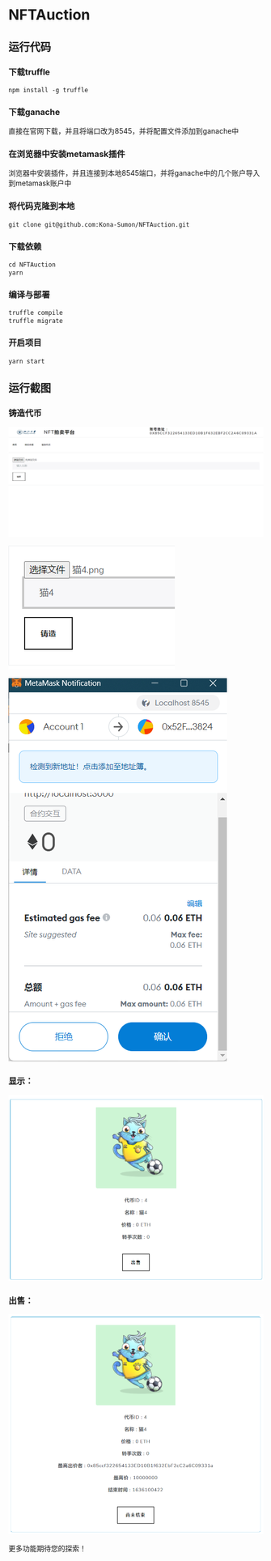 # NFTAuction

## 运行代码

### 下载truffle

```
npm install -g truffle
```

### 下载ganache

直接在官网下载，并且将端口改为8545，并将配置文件添加到ganache中

### 在浏览器中安装metamask插件

浏览器中安装插件，并且连接到本地8545端口，并将ganache中的几个账户导入到metamask账户中

### 将代码克隆到本地

```
git clone git@github.com:Kona-Sumon/NFTAuction.git
```

### 下载依赖

```
cd NFTAuction
yarn
```

### 编译与部署

```
truffle compile
truffle migrate
```

### 开启项目

```
yarn start
```

## 运行截图

### 铸造代币

![image-20211105161723384](README.assets/image-20211105161723384.png)

![image-20211105161752584](README.assets/image-20211105161752584.png)

![image-20211105161819490](README.assets/image-20211105161819490.png)

### 显示：

![image-20211105161856679](README.assets/image-20211105161856679.png)

### 出售：

![image-20211105162844899](README.assets/image-20211105162844899.png)

更多功能期待您的探索！
